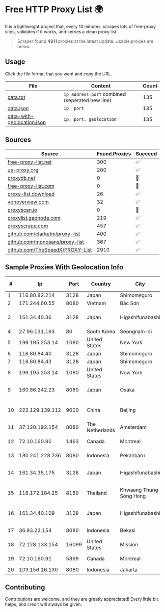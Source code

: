 
# Free HTTP Proxy List 🌍

It is a lightweight project that, every 10 minutes, scrapes lots of free-proxy sites, validates if it works, and serves a clean proxy list.


> Scraper found **4911** proxies at the latest update. Usable proxies are below.

## Usage

Click the file format that you want and copy the URL.


|File|Content|Count|
|----|-------|-----|
|[data.txt](https://raw.githubusercontent.com/themiralay/Proxy-List-World/master/data.txt)|`ip_address:port` combined (seperated new line)|135|
|[data.json](https://raw.githubusercontent.com/themiralay/Proxy-List-World/master/data.json)|`ip, port`|135|
|[data-with-geolocation.json](https://raw.githubusercontent.com/themiralay/Proxy-List-World/master/data-with-geolocation.json)|`ip, port, geolocation`|135|

## Sources

|Source|Found Proxies|Succeed|
|------|-------------|-------|
|[free-proxy-list.net](https://free-proxy-list.net)|300|✅|
|[us-proxy.org](https://www.us-proxy.org)|200|✅|
|[proxydb.net](http://proxydb.net)|0|🚫|
|[free-proxy-list.com](https://free-proxy-list.com/?page=&port=&type%5B%5D=http&type%5B%5D=https&up_time=0&search=Search)|0|🚫|
|[proxy-list.download](https://www.proxy-list.download/HTTP)|26|✅|
|[vpnoverview.com](https://vpnoverview.com/privacy/anonymous-browsing/free-proxy-servers)|32|✅|
|[proxyscan.io](https://www.proxyscan.io)|0|🚫|
|[proxylist.geonode.com](https://proxylist.geonode.com/api/proxy-list?limit=300&page=1&sort_by=lastChecked&sort_type=desc&protocols=http,https)|219|✅|
|[proxyscrape.com](https://api.proxyscrape.com/v2/?request=displayproxies&protocol=http&timeout=10000&country=all&ssl=all&anonymity=all)|457|✅|
|[github.com/clarketm/proxy-list](https://raw.githubusercontent.com/clarketm/proxy-list/master/proxy-list-raw.txt)|400|✅|
|[github.com/monosans/proxy-list](https://raw.githubusercontent.com/monosans/proxy-list/main/proxies/http.txt)|367|✅|
|[github.com/TheSpeedX/PROXY-List](https://raw.githubusercontent.com/TheSpeedX/PROXY-List/master/http.txt)|2910|✅|


## Sample Proxies With Geolocation Info

|#|Ip|Port|Country|City|Internet Service Provider|
|-|--|----|-------|----|-------------------------|
|1|116.80.82.214|3128|Japan|Shimomeguro|InfoSphere|
|2|171.244.60.55|8080|Vietnam|Bắc Sơn|VIETEL|
|3|161.34.40.36|3128|Japan|Higashifunabashi|NTT PC Communications, Inc.|
|4|27.96.131.193|80|South Korea|Seongnam-si|NBP|
|5|199.195.253.14|1080|United States|New York|FranTech Solutions|
|6|116.80.84.40|3128|Japan|Shimomeguro|InfoSphere|
|7|116.80.84.43|3128|Japan|Shimomeguro|InfoSphere|
|8|199.195.253.14|1080|United States|New York|FranTech Solutions|
|9|160.86.242.23|8080|Japan|Osaka|Sony Network Communications Inc|
|10|222.129.139.112|9000|China|Beijing|China Unicom Beijing Province Network|
|11|37.120.192.154|8080|The Netherlands|Amsterdam|M247 Europe SRL|
|12|72.10.160.90|1463|Canada|Montreal|GloboTech Communications|
|13|180.241.228.236|8080|Indonesia|Pekanbaru|PT. TELKOM INDONESIA|
|14|161.34.35.175|3128|Japan|Higashifunabashi|NTT PC Communications, Inc.|
|15|118.172.184.25|8180|Thailand|Khwaeng Thung Song Hong|TOT Public Company Limited|
|16|161.34.40.109|3128|Japan|Higashifunabashi|NTT PC Communications, Inc.|
|17|36.93.22.154|8080|Indonesia|Bekasi|Telekomunikasi Indonesia|
|18|72.128.133.154|16099|United States|Mission|Charter Communications|
|19|72.10.160.91|5869|Canada|Montreal|GloboTech Communications|
|20|103.156.16.130|8080|Indonesia|Jakarta|RSTNET|



## Contributing

Contributions are welcome, and they are greatly appreciated! Every
little bit helps, and credit will always be given.

